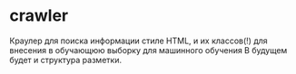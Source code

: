 # crawler
Краулер для поиска информации стиле HTML, и их классов(!) для внесения в обучающюю выборку для машинного обучения
В будущем будет и структура разметки.

